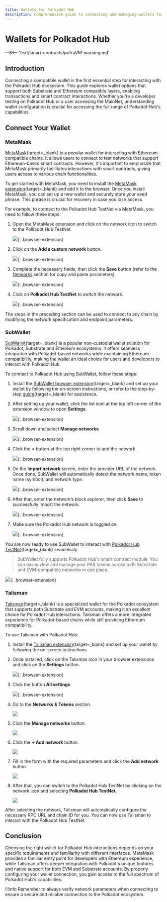```yaml
---
title: Wallets for Polkadot Hub
description: Comprehensive guide to connecting and managing wallets for Polkadot Hub, covering step-by-step instructions for interacting with the ecosystem.
---
```


# Wallets for Polkadot Hub

--8<-- 'text/smart-contracts/polkaVM-warning.md'

## Introduction

Connecting a compatible wallet is the first essential step for interacting with the Polkadot Hub ecosystem. This guide explores wallet options that support both Substrate and Ethereum compatible layers, enabling transactions and smart contract interactions. Whether you're a developer testing on Polkadot Hub or a user accessing the MainNet, understanding wallet configuration is crucial for accessing the full range of Polkadot Hub's capabilities.

## Connect Your Wallet

### MetaMask

[MetaMask](https://metamask.io/){target=\_blank} is a popular wallet for interacting with Ethereum-compatible chains. It allows users to connect to test networks that support Ethereum-based smart contracts. However, it's important to emphasize that MetaMask primarily facilitates interactions with smart contracts, giving users access to various chain functionalities. 

To get started with MetaMask, you need to install the [MetaMask extension](https://metamask.io/download/){target=\_blank} and add it to the browser. Once you install MetaMask, you can set up a new wallet and securely store your seed phrase. This phrase is crucial for recovery in case you lose access.

For example, to connect to the Polkadot Hub TestNet via MetaMask, you need to follow these steps:

1. Open the MetaMask extension and click on the network icon to switch to the Polkadot Hub TestNet.

    ![](/images/develop/smart-contracts/wallets/wallets-1.webp){: .browser-extension}

2. Click on the **Add a custom network** button.

    ![](/images/develop/smart-contracts/wallets/wallets-2.webp){: .browser-extension}

3. Complete the necessary fields, then click the **Save** button (refer to the [Networks](/develop/smart-contracts/connect-to-polkadot#networks-details) section for copy and paste parameters).

    ![](/images/develop/smart-contracts/wallets/wallets-3.webp){: .browser-extension}

4. Click on **Polkadot Hub TestNet** to switch the network.

    ![](/images/develop/smart-contracts/wallets/wallets-4.webp){: .browser-extension}

The steps in the preceding section can be used to connect to any chain by modifying the network specification and endpoint parameters.

### SubWallet

[SubWallet](https://www.subwallet.app/){target=\_blank} is a popular non-custodial wallet solution for Polkadot, Substrate and Ethereum ecosystems. It offers seamless integration with Polkadot-based networks while maintaining Ethereum compatibility, making the wallet an ideal choice for users and developers to interact with Polkadot Hub.

To connect to Polkadot Hub using SubWallet, follow these steps:

1. Install the [SubWallet browser extension](https://chromewebstore.google.com/detail/subwallet-polkadot-wallet/onhogfjeacnfoofkfgppdlbmlmnplgbn?hl=en){target=\_blank} and set up your wallet by following the on-screen instructions, or refer to the step-by-step [guide](https://docs.subwallet.app/main/extension-user-guide/getting-started/install-subwallet){target=\_blank} for assistance.

2. After setting up your wallet, click the list icon at the top left corner of the extension window to open **Settings**.

    ![](/images/develop/smart-contracts/wallets/subwallet-001.webp){: .browser-extension}

3. Scroll down and select **Manage networks**.

    ![](/images/develop/smart-contracts/wallets/subwallet-002.webp){: .browser-extension}

4. Click the **+** button at the top right corner to add the network.

    ![](/images/develop/smart-contracts/wallets/subwallet-003.webp){: .browser-extension}

5. On the **Import network** screen, enter the provider URL of the network. Once done, SubWallet will automatically detect the network name, token name (symbol), and network type.

    ![](/images/develop/smart-contracts/wallets/subwallet-004.webp){: .browser-extension}

6. After that, enter the network’s block explorer, then click **Save** to successfully import the network.

    ![](/images/develop/smart-contracts/wallets/subwallet-005.webp){: .browser-extension}

7. Make sure the Polkadot Hub network is toggled on.

    ![](/images/develop/smart-contracts/wallets/subwallet-006.webp){: .browser-extension}

You are now ready to use SubWallet to interact with [Polkadot Hub TestNet](/develop/smart-contracts/connect-to-polkadot/#networks-details){target=\_blank} seamlessly

> SubWallet fully supports Polkadot Hub's smart contract module. You can easily view and manage your PAS tokens across both Substrate and EVM-compatible networks in one place.

![](/images/develop/smart-contracts/wallets/subwallet-007.webp){: .browser-extension}

### Talisman

[Talisman](https://talisman.xyz/){target=\_blank} is a specialized wallet for the Polkadot ecosystem that supports both Substrate and EVM accounts, making it an excellent choice for Polkadot Hub interactions. Talisman offers a more integrated experience for Polkadot-based chains while still providing Ethereum compatibility.

To use Talisman with Polkadot Hub:

1. Install the [Talisman extension](https://talisman.xyz/download){target=\_blank} and set up your wallet by following the on-screen instructions.

2. Once installed, click on the Talisman icon in your browser extensions and click on the **Settings** button.

    ![](/images/develop/smart-contracts/wallets/wallets-5.webp){: .browser-extension}

3. Click the button **All settings**.

    ![](/images/develop/smart-contracts/wallets/wallets-6.webp){: .browser-extension}

4. Go to the **Networks & Tokens** section.

    ![](/images/develop/smart-contracts/wallets/wallets-7.webp)

5. Click the **Manage networks** button.

    ![](/images/develop/smart-contracts/wallets/wallets-8.webp)

6. Click the **+ Add network** button.

    ![](/images/develop/smart-contracts/wallets/wallets-9.webp)

7. Fill in the form with the required parameters and click the **Add network** button.

    ![](/images/develop/smart-contracts/wallets/wallets-10.webp)

8. After that, you can switch to the Polkadot Hub TestNet by clicking on the network icon and selecting **Polkadot Hub TestNet**.

    ![](/images/develop/smart-contracts/wallets/wallets-11.webp)

After selecting the network, Talisman will automatically configure the necessary RPC URL and chain ID for you. You can now use Talisman to interact with the Polkadot Hub TestNet.


## Conclusion

Choosing the right wallet for Polkadot Hub interactions depends on your specific requirements and familiarity with different interfaces. MetaMask provides a familiar entry point for developers with Ethereum experience, while Talisman offers deeper integration with Polkadot's unique features and native support for both EVM and Substrate accounts. By properly configuring your wallet connection, you gain access to the full spectrum of Polkadot Hub's capabilities.

!!!info
    Remember to always verify network parameters when connecting to ensure a secure and reliable connection to the Polkadot ecosystem.
